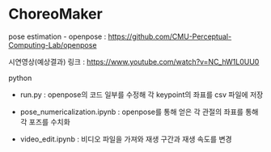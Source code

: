 # ChoreoMaker

pose estimation - openpose : https://github.com/CMU-Perceptual-Computing-Lab/openpose

시연영상(예상결과) 링크 : https://www.youtube.com/watch?v=NC_hW1L0UU0

python
 - run.py : openpose의 코드 일부를 수정해 각 keypoint의 좌표를 csv 파일에 저장
 - pose_numericalization.ipynb : openpose를 통해 얻은 각 관절의 좌표를 통해 각 포즈를 수치화
 
 - video_edit.ipynb : 비디오 파일을 가져와 재생 구간과 재생 속도를 변경
